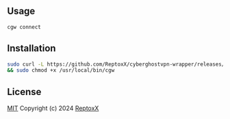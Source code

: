 ## Usage

```bash
cgw connect
```

## Installation

```bash
sudo curl -L https://github.com/ReptoxX/cyberghostvpn-wrapper/releases/download/v1.0.1/cgw -o /usr/local/bin/cgw \
&& sudo chmod +x /usr/local/bin/cgw
```

## License

[MIT](LICENSE)
Copyright (c) 2024 [ReptoxX](https://github.com/ReptoxX)
